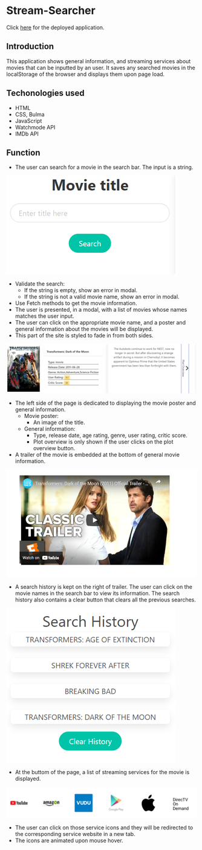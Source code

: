 
# Stream-Searcher
Click [here]() for the deployed application.

## Introduction
This application shows general information, and streaming services about movies that can be inputted by an user. It saves any searched movies in the localStorage
of the browser and displays them upon page load. 

## Techonologies used
- HTML
- CSS, Bulma
- JavaScript
- Watchmode API
- IMDb API

## Function
- The user can search for a movie in the search bar. The input is a string.

 ![search-bar](./assets/images/finished-look/search-bar.PNG)

 - Validate the search:
   - If the string is empty, show an error in modal.
   - If the string is not a valid movie name, show an error in modal.
- Use Fetch methods to get the movie information.
- The user is presented, in a modal, with a list of movies whose names matches the user input.
- The user can click on the appropriate movie name, and a poster and general information about the movies will be displayed.
- This part of the site is styled to fade in from both sides.

![poster-and-info](./assets/images/finished-look/poster-and-info.PNG)

- The left side of the page is dedicated to displaying the movie poster and general information.
  - Movie poster:
    - An image of the title.
  - General information:
    - Type, release date, age rating, genre, user rating, critic score.
    - Plot overview is only shown if the user clicks on the plot overview button.
- A trailer of the movie is embedded at the bottom of general movie information.

![trailer](./assets/images/finished-look/trailer.PNG)

- A search history is kept on the right of trailer. The user can click on the movie names in the search bar to view its information. The search history also contains
a clear button that clears all the previous searches.

![search-history](./assets/images/finished-look/search-history.PNG)

- At the buttom of the page, a list of streaming services for the movie is displayed.

![services](./assets/images/finished-look/services.PNG)

- The user can click on those service icons and they will be redirected to the corresponding service website in a new tab.
- The icons are animated upon mouse hover. 

  
